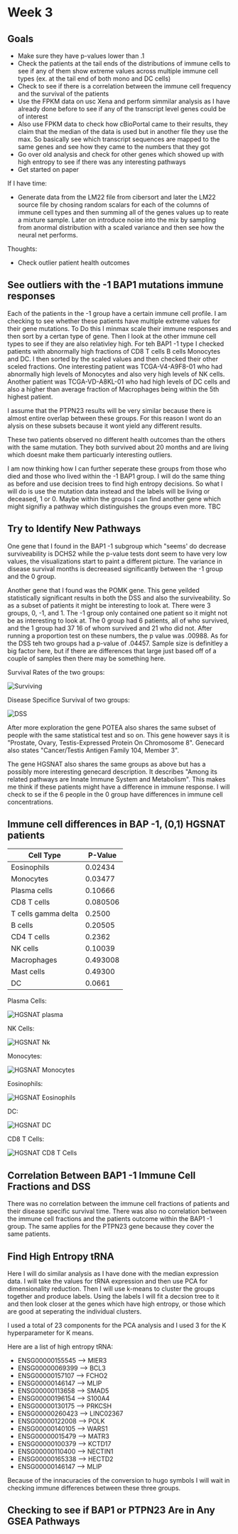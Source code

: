 # Week 3
## Goals
- Make sure they have p-values lower than .1
- Check the patients at the tail ends of the distributions of immune cells to see if any of them show extreme values across multiple immune cell types (ex. at the tail end of both mono and DC cells)
- Check to see if there is a correlation between the immune cell frequency and the  survival of the patients
- Use the FPKM data on usc Xena and perform simmilar analysis as I have already done before to see if any of the transcript level genes could be of interest
- Also use FPKM data to check how cBioPortal came to their results, they claim that the median of the data is used but in another file they use the max. So basically see which transcript sequences are mapped to the same genes and see how they came to the numbers that they got
- Go over old analysis and check for other genes which showed up with high entropy to see if there was any interesting pathways
- Get started on paper

If I have time:
- Generate data from the LM22 file from cibersort and later the LM22 source file by chosing random scalars for each of the columns of immune cell types and then summing all of the genes values up to reate a mixture sample. Later on introduce noise into the mix by sampling from anormal distribution with a scaled variance and then see how the neural net performs. 

Thoughts:
- Check outlier patient health outcomes

## See outliers with the -1 BAP1 mutations immune responses
Each of the patients in the -1 group have a certain immune cell profile. I am checking to see whether these patients have multiple extreme values for their gene mutations. To Do this I minmax scale their immune responses and then sort by a certan type of gene. Then I look at the other immune cell types to see if they are also relativley high. For teh BAP1 -1 type I checked patients with abnormally high fractions of CD8 T cells B cells Monocytes and DC. I then sorted by the scaled values and then checked their other sceled fractions. One interesting patient was TCGA-V4-A9F8-01 who had abnormally high levels of Monocytes and also very high levels of NK cells. Another patient was TCGA-VD-A8KL-01 who had high levels of DC cells and also a higher than average fraction of Macrophages being within the 5th highest patient.

I assume that the PTPN23 results will be very similar because there is almost entire overlap between these groups. For this reason I wont do an alysis on these subsets because it wont yield any different results.

These two patients observed no different health outcomes than the others with the same mutation. They both survived about 20 months and are living which doesnt make them particuarly interesting outliers.

I am now thinking how I can further seperate these groups from those who died and those who lived within the -1 BAP1 group. I will do the same thing as before and use decision trees to find high entropy decisions. So what I will do is use the mutation data instead and the labels will be living or deceased, 1 or 0. Maybe within the groups I can find another gene which might signifiy a pathway which distinguishes the groups even more. TBC

## Try to Identify New Pathways
One gene that I found in the BAP1 -1 subgroup which "seems' do decrease surviveability is DCHS2 while the p-value tests dont seem to have very low values, the visualizations start to paint a different picture. The variance in disease survival months is decreeased significantly between the -1 group and the 0 group.  

Another gene that I found was the POMK gene. This gene yeilded statistically significant results in both the DSS and also the surviveability. So as a subset of patients it might be interesting to look at. There were 3 groups, 0, -1, and 1. The -1 group only contained one patient so it might not be as interesting to look at. The 0 group had 6 patients, all of who survived, and the 1 group had 37 16 of whom survived and 21 who did not. After running a proportion test on these numbers, the p value was .00988. As for the DSS teh two groups had a p-value of .04457. Sample size is definitley a big factor here, but if there are differences that large just based off of a couple of samples then there may be something here.

Survival Rates of the two groups:

![Surviving](POMK_survive.png)

Disease Specifice Survival of two groups:

![DSS](POMK_dss.png)

After more exploration the gene POTEA also shares the same subset of people with the same statistical test and so on. This gene however says it is "Prostate, Ovary, Testis-Expressed Protein On Chromosome 8". Genecard also states "Cancer/Testis Antigen Family 104, Member 3".

The gene HGSNAT also shares the same groups as above but has a possibly more interesting genecard description. It describes "Among its related pathways are Innate Immune System and Metabolism". This makes me think if these patients might have a difference in immune response. I will check to se if the 6 people in the 0 group have differences in immune cell concentrations. 

## Immune cell differences in BAP -1, (0,1) HGSNAT patients

| Cell Type           	| P-Value  	|
|---------------------	|----------	|
| Eosinophils         	| 0.02434  	|
| Monocytes           	| 0.03477  	|
| Plasma cells        	| 0.10666  	|
| CD8 T cells         	| 0.080506  |
| T cells gamma delta 	| 0.2500   	|
| B cells             	| 0.20505  	|
| CD4 T cells         	| 0.2362   	|
| NK cells            	| 0.10039  	|
| Macrophages         	| 0.493008  |
| Mast cells          	| 0.49300 	|
| DC                  	| 0.0661   	|

Plasma Cells:

![HGSNAT plasma](HGSNAT_plasma.png)

NK Cells:

![HGSNAT Nk](HGSNAT_nk.png)

Monocytes:

![HGSNAT Monocytes](HGSNAT_mono.png)

Eosinophils:

![HGSNAT Eosinophils](HGSNAT_eos.png)

DC:

![HGSNAT DC](HGSNAT_dc.png)

CD8 T Cells:

![HGSNAT CD8 T Cells](HGSNAT_cd8.png)

## Correlation Between BAP1 -1 Immune Cell Fractions and DSS
There was no correlation between the immune cell fractions of patients and their disease specific survival time. There was also no correlation between the immune cell fractions and the patients outcome within the BAP1 -1 group. The same applies for the PTPN23 gene because they cover the same patients. 

## Find High Entropy tRNA
Here I will do similar analysis as I have done with the median expression data. I will take the values for tRNA expression and then use PCA for dimensionality reduction. Then I will use k-means to cluster the groups together and produce labels. Using the labels I will fit a decsion tree to it and then look closer at the genes which have high entropy, or those which are good at seperating the individual clusters. 

I used a total of 23 components for the PCA analysis and I used 3 for the K hyperparameter for K means. 

Here are a list of high entropy tRNA:
- ENSG00000155545 --> MIER3
- ENSG00000069399 --> BCL3
- ENSG00000157107 --> FCHO2
- ENSG00000146147 --> MLIP
- ENSG00000113658 --> SMAD5
- ENSG00000196154 --> S100A4 
- ENSG00000130175 --> PRKCSH 
- ENSG00000260423 --> LINC02367 
- ENSG00000122008 --> POLK
- ENSG00000140105 --> WARS1 
- ENSG00000015479 --> MATR3 
- ENSG00000100379 --> KCTD17  
- ENSG00000110400 --> NECTIN1
- ENSG00000165338 --> HECTD2
- ENSG00000146147 --> MLIP 

Because of the innacuracies of the conversion to hugo symbols I will wait in checking immune differences between these three groups.

## Checking to see if BAP1 or PTPN23 Are in Any GSEA Pathways
